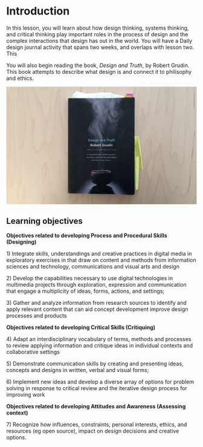 # Introduction

In this lesson, you will learn about how design thinking, systems thinking, and critical thinking play important roles in the process of design and the complex interactions that design has out in the world. You will have a Daily design journal activity that spans two weeks, and overlaps with lesson two. This

You will also begin reading the book, _Design and Truth_, by Robert Grudin. This book attempts to describe what design is and connect it to philisophy and ethics.

![Photo of book, Design and Truth by Robert Grudin](/assets/design-and-truth-book@2x.jpg)

## Learning objectives

**Objectives related to developing Process and Procedural Skills \(Designing\)**

1\) Integrate skills, understandings and creative practices in digital media in exploratory exercises in that draw on content and methods from information sciences and technology, communications and visual arts and design

2\) Develop the capabilities necessary to use digital technologies in multimedia projects through exploration, expression and communication that engage a multiplicity of ideas, forms, actions, and settings;

3\) Gather and analyze information from research sources to identify and apply relevant content that can aid concept development improve design processes and products

**Objectives related to developing Critical Skills \(Critiquing\)**

4\) Adapt an interdisciplinary vocabulary of terms, methods and processes to review applying information and critique ideas in individual contexts and collaborative settings

5\) Demonstrate communication skills by creating and presenting ideas, concepts and designs in written, verbal and visual forms;

6\) Implement new ideas and develop a diverse array of options for problem solving in response to critical review and the iterative design process for improving work

**Objectives related to developing Attitudes and Awareness \(Assessing context\)**

7\) Recognize how influences, constraints, personal interests, ethics, and resources \(eg open source\), impact on design decisions and creative options.

